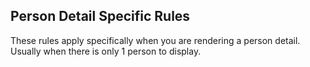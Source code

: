 ## Person Detail Specific Rules

These rules apply specifically when you are rendering a person detail. Usually when there is only 1 person to display.
